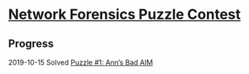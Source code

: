 # [Network Forensics Puzzle Contest](http://forensicscontest.com/)

## Progress

2019-10-15 Solved [Puzzle #1: Ann’s Bad AIM](./puzzle-1-anns-bad-aim)  